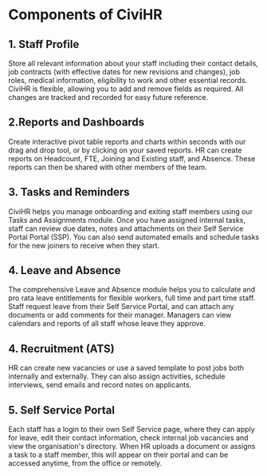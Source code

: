 Components of CiviHR
==========

**1. Staff Profile**  
---------------

Store all relevant information about your staff including their contact details, job contracts (with effective dates for new revisions and changes), job roles, medical information, eligibility to work and other essential records. CiviHR is flexible, allowing you to add and remove fields as required. All changes are tracked and recorded for easy future reference.

**2.Reports and Dashboards**
---------------

Create interactive pivot table reports and charts within seconds with our drag and drop tool, or by clicking on your saved reports. HR can create reports on Headcount, FTE, Joining and Existing staff, and Absence. These reports can then be shared with other members of the team.

**3. Tasks and Reminders**
-------------

CiviHR helps you manage onboarding and exiting staff members using our Tasks and Assignments module. Once you have assigned internal tasks, staff can review due dates, notes and attachments on their Self Service Portal Portal (SSP). You can also send automated emails and schedule tasks for the new joiners to receive when they start.

**4. Leave and Absence**
-------------

The comprehensive Leave and Absence module helps you to calculate and pro rata leave entitlements for flexible workers, full time and part time staff. Staff request leave from their Self Service Portal, and can attach any documents or add comments for their manager. Managers can view calendars and reports of all staff whose leave they approve.

**4. Recruitment (ATS)**
-------------

HR can create new vacancies or use a saved template to post jobs both internally and externally. They can also assign activities, schedule interviews, send emails and record notes on applicants. 

**5. Self Service Portal**
-------------

Each staff has a login to their own Self Service page, where they can apply for leave, edit their contact information, check internal job vacancies and view the organisation's directory. When HR uploads a document or assigns a task to a staff member, this will appear on their portal and can be accessed anytime, from the office or remotely.
